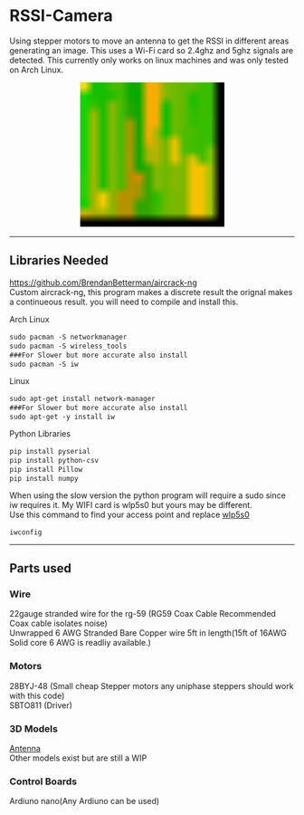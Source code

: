 # RSSI-Camera
Using stepper motors to move an antenna to get the RSSI in different areas generating an image. This uses a Wi-Fi card so 2.4ghz and 5ghz signals are detected.
This currently only works on linux machines and was only tested on Arch Linux. <br>
<p align="center">
  <img src="https://github.com/BrendanBetterman/RSSI-Camera/blob/main/ImageProcessing/test.png" width="255" title="First Image"  style="image-rendering: crisp-edges;" >
</p>

-----------
## Libraries Needed<br />
https://github.com/BrendanBetterman/aircrack-ng <br/>
Custom aircrack-ng, this program makes a discrete result the orignal makes a continueous result. you will need to compile and install this.<br/>  


Arch Linux<br />
```
sudo pacman -S networkmanager
sudo pacman -S wireless_tools
###For Slower but more accurate also install
sudo pacman -S iw
```
Linux
```
sudo apt-get install network-manager
###For Slower but more accurate also install
sudo apt-get -y install iw
```
Python Libraries
```
pip install pyserial
pip install python-csv
pip install Pillow
pip install numpy
```
When using the slow version the python program will require a sudo since iw requires it. My WIFI card is wlp5s0 but yours may be different.<br/>
Use this command to find your access point and replace [wlp5s0](https://github.com/BrendanBetterman/RSSI-Camera/blob/ea77a924072423a8c0ed69be213c98cc22420798/RSSI/GetRSSI.py#L13)
```
iwconfig
```
------------
## Parts used<br />

### Wire <br/>
22gauge stranded wire for the rg-59 (RG59 Coax Cable Recommended Coax cable isolates noise)<br/>
Unwrapped 6 AWG Stranded Bare Copper wire 5ft in length(15ft of 16AWG Solid core 6 AWG is readliy available.)<br/>
### Motors<br/>
28BYJ-48 (Small cheap Stepper motors any uniphase steppers should work with this code)<br/>
SBTO811 (Driver)<br/>
### 3D Models<br/>
[Antenna](https://www.thingiverse.com/thing:3130541)</br>
Other models exist but are still a WIP
### Control Boards<br/>
Ardiuno nano(Any Ardiuno can be used)<br/>

